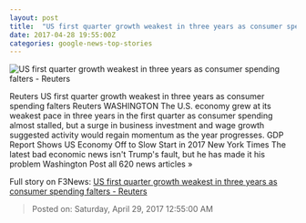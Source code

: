```yaml
---
layout: post
title:  "US first quarter growth weakest in three years as consumer spending falters - Reuters"
date: 2017-04-28 19:55:00Z
categories: google-news-top-stories
---
```


![US first quarter growth weakest in three years as consumer spending falters - Reuters](http://s2.reutersmedia.net/resources/r/?m=02&d=20170428&t=2&i=1182507492&w=&fh=545px&fw=&ll=&pl=&sq=&r=LYNXMPED3R0AC)

Reuters US first quarter growth weakest in three years as consumer spending falters Reuters WASHINGTON The U.S. economy grew at its weakest pace in three years in the first quarter as consumer spending almost stalled, but a surge in business investment and wage growth suggested activity would regain momentum as the year progresses. GDP Report Shows US Economy Off to Slow Start in 2017 New York Times The latest bad economic news isn't Trump's fault, but he has made it his problem Washington Post all 620 news articles »


Full story on F3News: [US first quarter growth weakest in three years as consumer spending falters - Reuters](http://www.f3nws.com/n/42AbZF)

> Posted on: Saturday, April 29, 2017 12:55:00 AM
